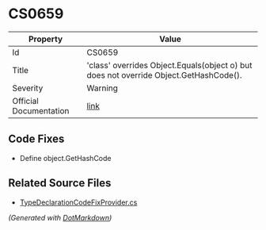 # CS0659

| Property               | Value                                                                                        |
| ---------------------- | -------------------------------------------------------------------------------------------- |
| Id                     | CS0659                                                                                       |
| Title                  | 'class' overrides Object\.Equals\(object o\) but does not override Object\.GetHashCode\(\)\. |
| Severity               | Warning                                                                                      |
| Official Documentation | [link](http://docs.microsoft.com/en-us/dotnet/csharp/misc/cs0659)                            |

## Code Fixes

* Define object\.GetHashCode

## Related Source Files

* [TypeDeclarationCodeFixProvider.cs](../../src/CodeFixes/CSharp/CodeFixes/TypeDeclarationCodeFixProvider.cs)

*\(Generated with [DotMarkdown](http://github.com/JosefPihrt/DotMarkdown)\)*